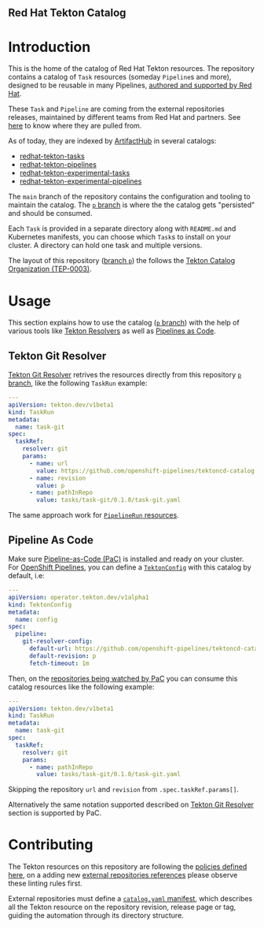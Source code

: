 Red Hat Tekton Catalog
----------------------

# Introduction

This is the home of the catalog of Red Hat Tekton resources. The repository contains a catalog of `Task` resources (someday `Pipeline`s and more), designed to be reusable in many Pipelines, [authored and supported by Red Hat](./docs/ecosystem-team.md).

These `Task` and `Pipeline` are coming from the external repositories releases, maintained by different teams from Red Hat and partners. See [here](https://github.com/openshift-pipelines/tektoncd-catalog/blob/main/externals.yaml) to know where they are pulled from.

As of today, they are indexed by [ArtifactHub][artifactHub] in several catalogs:
- [redhat-tekton-tasks][artifactHubRedHatTasks]
- [redhat-tekton-pipelines][artifactHubRedHatPipelines]
- [redhat-tekton-experimental-tasks][artifactHubRedHatExperimentalTasks]
- [redhat-tekton-experimental-pipelines][artifactHubRedHatExperimentalPipelines]

The `main` branch of the repository contains the configuration and tooling to maintain the catalog. The [`p` branch][pBranch] is where the the catalog gets "persisted" and should be consumed.

Each `Task` is provided in a separate directory along with `README.md` and Kubernetes manifests, you can choose which `Task`s to install on your cluster. A directory can hold one task and multiple versions.

The layout of this repository ([branch `p`][pBranch]) the follows the [Tekton Catalog Organization (TEP-0003)][TEP0003].

# Usage

This section explains how to use the catalog ([`p` branch][pBranch]) with the help of various tools like [Tekton Resolvers][tektonResolvers] as well as [Pipelines as Code][pipelineAsCode]. 

## Tekton Git Resolver

[Tekton Git Resolver][tektonGitResolver] retrives the resources directly from this repository [`p` branch][pBranch], like the following `TaskRun` example:

```yml
---
apiVersion: tekton.dev/v1beta1
kind: TaskRun
metadata:
  name: task-git
spec:
  taskRef:
    resolver: git
    params:
      - name: url
        value: https://github.com/openshift-pipelines/tektoncd-catalog
      - name: revision
        value: p
      - name: pathInRepo
        value: tasks/task-git/0.1.0/task-git.yaml
```

The same approach work for [`PipelineRun` resources][tektonGitResolverPipeline].

## Pipeline As Code

Make sure [Pipeline-as-Code (PaC)][pipelineAsCode] is installed and ready on your cluster. For [OpenShift Pipelines][openshiftPipelines], you can define a [`TektonConfig`][openshiftPipelinesConfig] with this catalog by default, i.e:

```yml
---
apiVersion: operator.tekton.dev/v1alpha1
kind: TektonConfig
metadata:
  name: config
spec:
  pipeline:
    git-resolver-config:
      default-url: https://github.com/openshift-pipelines/tektoncd-catalog
      default-revision: p
      fetch-timeout: 1m 
```

Then, on the [repositories being watched by PaC][pipelineAsCodeRepository] you can consume this catalog resources like the following example:

```yml
---
apiVersion: tekton.dev/v1beta1
kind: TaskRun
metadata:
  name: task-git
spec:
  taskRef:
    resolver: git
    params:
      - name: pathInRepo
        value: tasks/task-git/0.1.0/task-git.yaml
```

Skipping the repository `url` and `revision` from `.spec.taskRef.params[]`.

Alternatively the same notation supported described on [Tekton Git Resolver](#tekton-git-resolver) section is supported by PaC.

# Contributing

The Tekton resources on this repository are following the [policies defined here](./docs/lint.md), on a adding new [external repositories references](./externals.yaml) please observe these linting rules first.

External repositories must define a [`catalog.yaml` manifest](./docs/catalog.md), which describes all the Tekton resource on the repository revision, release page or tag, guiding the automation through its directory structure.


[artifactHub]: https://github.com/artifacthub.io
[artifactHubRedHatExperimentalPipelines]: https://artifacthub.io/packages/search?repo=redhat-tekton-experimental-pipelines
[artifactHubRedHatExperimentalTasks]: https://artifacthub.io/packages/search?repo=redhat-tekton-experimental-tasks
[artifactHubRedHatPipelines]: https://artifacthub.io/packages/search?repo=redhat-tekton-pipelines&page=1
[artifactHubRedHatTasks]: https://artifacthub.io/packages/search?repo=redhat-tekton-tasks&page=1
[openshiftPipelines]: https://docs.openshift.com/pipelines/1.12/about/about-pipelines.html
[openshiftPipelinesConfig]: https://docs.openshift.com/pipelines/1.12/create/remote-pipelines-tasks-resolvers.html#resolver-git-config-anon_remote-pipelines-tasks-resolvers
[pBranch]: https://github.com/openshift-pipelines/tektoncd-catalog/tree/p
[pipelineAsCode]: https://pipelinesascode.com/
[pipelineAsCodeRepository]: https://github.com/openshift-pipelines/pipelines-as-code/blob/main/docs/content/docs/guide/repositorycrd.md
[tektonGitResolver]: https://tekton.dev/docs/pipelines/git-resolver/
[tektonGitResolverPipeline]:https://tekton.dev/docs/pipelines/git-resolver/#pipeline-resolution
[tektonResolvers]: https://tekton.dev/docs/pipelines/resolution-getting-started/
[TEP0003]: https://github.com/tektoncd/community/blob/main/teps/0003-tekton-catalog-organization.md

